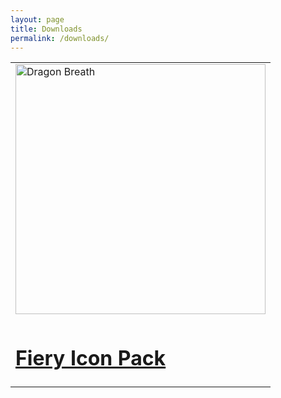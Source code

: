 ```yaml
---
layout: page
title: Downloads
permalink: /downloads/
---
```


<table>
  <tr>
    <td>
      <img src="{{ site.baseurl }}/images/Dragon Breath.png" alt="Dragon Breath" style="width: 400px;"/>
    </td>
  </tr>
    <tr>
    <td>
      <a href="http://mmmcgill1232.itch.io/firey-icon-pack">
        <h1>Fiery Icon Pack</h1>
      </a>
    </td>
  </tr>
</table>
